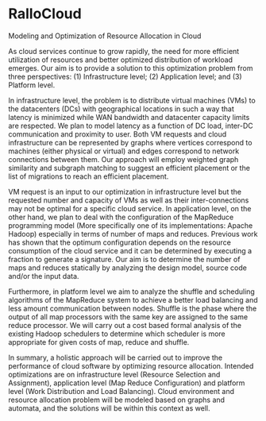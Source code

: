 RalloCloud
==========

Modeling and Optimization of Resource Allocation in Cloud

As cloud services continue to grow rapidly, the need for more efficient utilization of resources and better optimized distribution of workload emerges. Our aim is to provide a solution to this optimization problem from three perspectives: (1) Infrastructure level; (2) Application level; and (3) Platform level.

In infrastructure level, the problem is to distribute virtual machines (VMs) to the datacenters (DCs) with geographical locations in such a way that latency is minimized while WAN bandwidth and datacenter capacity limits are respected. We plan to model latency as a function of DC load, inter-DC communication and proximity to user. Both VM requests and cloud infrastructure can be represented by graphs where vertices correspond to machines (either physical or virtual) and edges correspond to network connections between them. Our approach will employ weighted graph similarity and subgraph matching to suggest an efficient placement or the list of migrations to reach an efficient placement.

VM request is an input to our optimization in infrastructure level but the requested number and capacity of VMs as well as their inter-connections may not be optimal for a specific cloud service. In application level, on the other hand, we plan to deal with the configuration of the MapReduce programming model (More specifically one of its implementations: Apache Hadoop) especially in terms of number of maps and reduces. Previous work has shown that the optimum configuration depends on the resource consumption of the cloud service and it can be determined by executing a fraction to generate a signature. Our aim is to determine the number of maps and reduces statically by analyzing the design model, source code and/or the input data.

Furthermore, in platform level we aim to analyze the shuffle and scheduling algorithms of the MapReduce system to achieve a better load balancing and less amount communication between nodes. Shuffle is the phase where the output of all map processors with the same key are assigned to the same reduce processor. We will carry out a cost based formal analysis of the existing Hadoop schedulers to determine which scheduler is more appropriate for given costs of map, reduce and shuffle.

In summary, a holistic approach will be carried out to improve the performance of cloud software by optimizing resource allocation. Intended optimizations are on infrastructure level (Resource Selection and Assignment), application level (Map Reduce Configuration) and platform level (Work Distribution and Load Balancing). Cloud environment and resource allocation problem will be modeled based on graphs and automata, and the solutions will be within this context as well.
